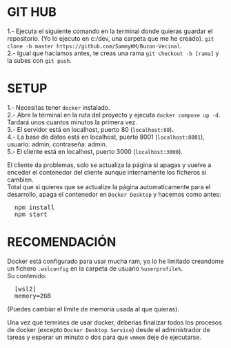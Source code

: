 # GIT HUB

1.- Ejecuta el siguiente comando en la terminal donde quieras guardar el repositorio. (Yo lo ejecuto en c:/dev, una carpeta que me he creado).
`git clone -b master https://github.com/SammyHM/Buzon-Vecinal`. <br />
2.- Igual que hacíamos antes, te creas una rama `git checkout -b [rama]` y la subes con `git push`. <br />

# SETUP

1.- Necesitas tener `docker` instalado. <br />
2.- Abre la terminal en la ruta del proyecto y ejecuta `docker compose up -d`. Tardará unos cuantos minutos la primera vez. <br />
3.- El servidor está en localhost, puerto 80 (`localhost:80`). <br />
4.- La base de datos está en localhost, puerto 8001 (`localhost:8001`), usuario: admin, contraseña: admin. <br />
5.- El cliente está en  localhost, puerto 3000 (`localhost:3000`). <br />

El cliente da problemas, solo se actualiza la página si apagas y vuelve a enceder el contenedor del cliente aunque internamente los ficheros si cambien. <br />
Total que si quieres que se actualize la página automaticamente para el desarrollo, apaga el contenedor en `Docker Desktop` y hacemos como antes:
<pre>
  npm install
  npm start
</pre>

# RECOMENDACIÓN

Docker está configurado para usar mucha ram, yo lo he limitado creandome un fichero `.wslconfig` en la carpeta de usuario `%userprofile%`. <br />
Su contenido: <br />
<pre>
  [wsl2]
  memory=2GB
</pre>
(Puedes cambiar el límite de memoria usada al que quieras). <br />

Una vez que termines de usar docker, deberías finalizar todos los procesos de docker (excepto `Docker Desktop Service`) desde el administrador de tareas y esperar un minuto o dos para que `vmmem` deje de ejecutarse.
